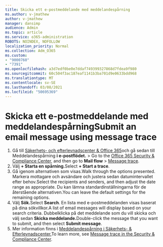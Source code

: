 ```yaml
---
title: Skicka ett e-postmeddelande med meddelandespårning
ms.author: v-jmathew
author: v-jmathew
manager: dansimp
audience: Admin
ms.topic: article
ms.service: o365-administration
ROBOTS: NOINDEX, NOFOLLOW
localization_priority: Normal
ms.collection: Adm_O365
ms.custom:
- "9000760"
- "7391"
ms.openlocfilehash: a3d7edf0be0e7ddaf749399327868d7fdea9f980
ms.sourcegitcommit: 60c504f3ac187eaf1141b3ba701d9e0633bdd968
ms.translationtype: MT
ms.contentlocale: sv-SE
ms.lasthandoff: 03/08/2021
ms.locfileid: "50695369"
---
```

# <a name="submit-an-email-message-using-message-trace"></a><span data-ttu-id="b3c5d-102">Skicka ett e-postmeddelande med meddelandespårning</span><span class="sxs-lookup"><span data-stu-id="b3c5d-102">Submit an email message using message trace</span></span>

1. <span data-ttu-id="b3c5d-103">Gå till [Säkerhets- och efterlevnadscenter & Office 365](https://go.microsoft.com/fwlink/p/?linkid=2077143)och gå sedan till Meddelandespårning **i e-postflödet.**  >  [](https://go.microsoft.com/fwlink/?linkid=2101048)</span><span class="sxs-lookup"><span data-stu-id="b3c5d-103">Go to the [Office 365 Security & Compliance Center](https://go.microsoft.com/fwlink/p/?linkid=2077143), and then go to **Mail flow** > [Message trace](https://go.microsoft.com/fwlink/?linkid=2101048).</span></span>
2. <span data-ttu-id="b3c5d-104">Välj **+ Starta en spårning.**</span><span class="sxs-lookup"><span data-stu-id="b3c5d-104">Select **+ Start a trace**.</span></span>
3. <span data-ttu-id="b3c5d-105">Gå igenom alternativen som visas.</span><span class="sxs-lookup"><span data-stu-id="b3c5d-105">Walk through the options presented.</span></span> <span data-ttu-id="b3c5d-106">Markera mottagare och avsändare och justera sedan datumintervallet efter behov.</span><span class="sxs-lookup"><span data-stu-id="b3c5d-106">Select the recipients and senders, and then adjust the date range as appropriate.</span></span> <span data-ttu-id="b3c5d-107">Du kan lämna standardinställningarna för de återstående alternativen.</span><span class="sxs-lookup"><span data-stu-id="b3c5d-107">You can leave the default settings for the remaining options.</span></span>
4. <span data-ttu-id="b3c5d-108">Välj **Sök.**</span><span class="sxs-lookup"><span data-stu-id="b3c5d-108">Select **Search**.</span></span> <span data-ttu-id="b3c5d-109">En lista med e-postmeddelanden visas baserat på dina sökvillkor.</span><span class="sxs-lookup"><span data-stu-id="b3c5d-109">A list of email messages will display based on your search criteria.</span></span> <span data-ttu-id="b3c5d-110">Dubbelklicka på det meddelande som du vill skicka och välj sedan **Skicka meddelande.**</span><span class="sxs-lookup"><span data-stu-id="b3c5d-110">Double-click the message that you want to submit, and then select **Submit message**.</span></span>
5. <span data-ttu-id="b3c5d-111">Mer information finns i [Meddelandespårning i Säkerhets- & Efterlevnadscenter.](https://go.microsoft.com/fwlink/?linkid=2101557)</span><span class="sxs-lookup"><span data-stu-id="b3c5d-111">To learn more, see [Message trace in the Security & Compliance Center](https://go.microsoft.com/fwlink/?linkid=2101557).</span></span>
